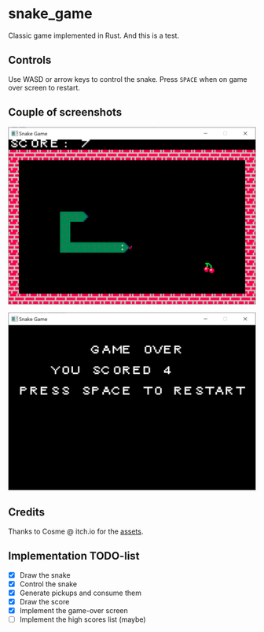 # snake_game

Classic game implemented in Rust. And this is a test.

## Controls

Use WASD or arrow keys to control the snake. Press `SPACE` when on game over screen to restart.

## Couple of screenshots

![Gameplay](./screenshots/gameplay.png)

![Gameover](./screenshots/gameover.png)

## Credits

Thanks to Cosme @ itch.io for the [assets](https://cosme.itch.io/snake).

## Implementation TODO-list

- [x] Draw the snake
- [x] Control the snake
- [x] Generate pickups and consume them
- [x] Draw the score
- [x] Implement the game-over screen
- [ ] Implement the high scores list (maybe)
